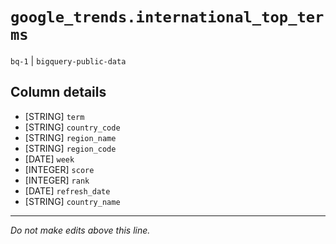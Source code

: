 # `google_trends.international_top_terms`
`bq-1` | `bigquery-public-data`

## Column details
* [STRING]    `term`
* [STRING]    `country_code`
* [STRING]    `region_name`
* [STRING]    `region_code`
* [DATE]      `week`
* [INTEGER]   `score`
* [INTEGER]   `rank`
* [DATE]      `refresh_date`
* [STRING]    `country_name`

-------------------------------------------------------------------------------
*Do not make edits above this line.*
